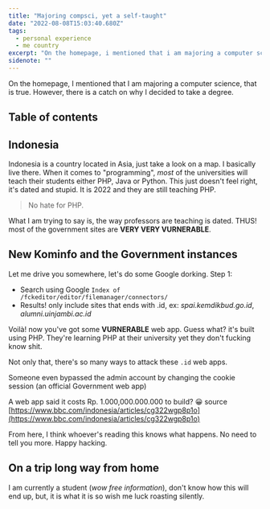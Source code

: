 ```yaml
---
title: "Majoring compsci, yet a self-taught"
date: "2022-08-08T15:03:40.680Z"
tags:
  - personal experience
  - me country
excerpt: "On the homepage, i mentioned that i am majoring a computer science, that is true. However, there is a catch on why i decided to take a degree."
sidenote: ""
---
```


On the homepage, I mentioned that I am majoring a computer science, that is true. However, there is a catch on why I decided to take a degree.

## Table of contents

## Indonesia

Indonesia is a country located in Asia, just take a look on a map. I basically live there. When it comes to "programming", _most_ of the universities will teach their students either PHP, Java or Python. This just doesn't feel right, it's dated and stupid. It is 2022 and they are still teaching PHP.

> No hate for PHP.

What I am trying to say is, the way professors are teaching is dated. THUS! most of the government sites are **VERY VERY VURNERABLE**.

## New Kominfo and the Government instances

Let me drive you somewhere, let's do some Google dorking. Step 1:

- Search using Google `Index of /fckeditor/editor/filemanager/connectors/`
- Results! only include sites that ends with .id, ex: _spai.kemdikbud.go.id_, _alumni.uinjambi.ac.id_

Voilà! now you've got some **VURNERABLE** web app. Guess what? it's built using PHP. They're learning PHP at their university yet they don't fucking know shit.

Not only that, there's so many ways to attack these `.id` web apps.

Someone even bypassed the admin account by changing the cookie session (an official Government web app)

A web app said it costs Rp. 1.000,000.000.000 to build? 😀 source [https://www.bbc.com/indonesia/articles/cg322wgp8p1o](https://www.bbc.com/indonesia/articles/cg322wgp8p1o)

From here, I think whoever's reading this knows what happens. No need to tell you more. Happy hacking.

## On a trip long way from home

I am currently a student (_wow free information_), don't know how this will end up, but, it is what it is so wish me luck roasting silently.
